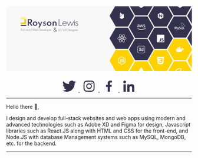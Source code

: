 
# [![Royson Lewis header](/Assets/Roysoon%20Cover@2x.png)](https://roysonlewis.com)



<p align='center'>
<a href="https://twitter.com/lewisroysonj"><svg xmlns="http://www.w3.org/2000/svg" width="50" height="30" viewBox="0 0 70.229 57.039">
  <path id="Icon_awesome-twitter" data-name="Icon awesome-twitter" d="M63.01,17.6c.045.624.045,1.248.045,1.872,0,19.028-14.482,40.952-40.952,40.952A40.674,40.674,0,0,1,0,53.958a29.775,29.775,0,0,0,3.476.178,28.826,28.826,0,0,0,17.869-6.149A14.419,14.419,0,0,1,7.887,38a18.151,18.151,0,0,0,2.718.223,15.223,15.223,0,0,0,3.788-.49A14.4,14.4,0,0,1,2.852,23.612v-.178A14.5,14.5,0,0,0,9.358,25.26,14.415,14.415,0,0,1,4.9,6.01,40.912,40.912,0,0,0,34.579,21.072a16.248,16.248,0,0,1-.356-3.3,14.407,14.407,0,0,1,24.91-9.848A28.338,28.338,0,0,0,68.268,4.45a14.354,14.354,0,0,1-6.328,7.932,28.854,28.854,0,0,0,8.288-2.228A30.94,30.94,0,0,1,63.01,17.6Z" transform="translate(0 -3.381)" fill="#34314d"/>
</svg>
</a>
<a href="https://instagram.com/lewisroyson"><svg xmlns="http://www.w3.org/2000/svg" width="50" height="30" viewBox="0 0 58.115 58.102">
  <path id="Icon_awesome-instagram" data-name="Icon awesome-instagram" d="M29.059,16.392a14.9,14.9,0,1,0,14.9,14.9A14.873,14.873,0,0,0,29.059,16.392Zm0,24.581a9.685,9.685,0,1,1,9.685-9.685,9.7,9.7,0,0,1-9.685,9.685Zm18.98-25.191a3.475,3.475,0,1,1-3.475-3.475A3.466,3.466,0,0,1,48.039,15.783Zm9.866,3.526c-.22-4.654-1.284-8.777-4.693-12.174s-7.52-4.46-12.174-4.693c-4.8-.272-19.175-.272-23.972,0-4.641.22-8.764,1.284-12.174,4.68S.432,14.642.2,19.3c-.272,4.8-.272,19.175,0,23.972.22,4.654,1.284,8.777,4.693,12.174s7.52,4.46,12.174,4.693c4.8.272,19.175.272,23.972,0,4.654-.22,8.777-1.284,12.174-4.693s4.46-7.52,4.693-12.174c.272-4.8.272-19.162,0-23.959Zm-6.2,29.106a9.8,9.8,0,0,1-5.523,5.523C42.36,55.455,33.285,55.1,29.059,55.1s-13.315.337-17.126-1.167a9.8,9.8,0,0,1-5.523-5.523c-1.517-3.825-1.167-12.9-1.167-17.126S4.905,17.974,6.409,14.162a9.8,9.8,0,0,1,5.523-5.523c3.825-1.517,12.9-1.167,17.126-1.167s13.315-.337,17.126,1.167a9.8,9.8,0,0,1,5.523,5.523c1.517,3.825,1.167,12.9,1.167,17.126S53.225,44.6,51.708,48.415Z" transform="translate(0.005 -2.238)" fill="#34314d"/>
</svg>
</a>
<a href="https://www.facebook.com/royson.lewis"><svg xmlns="http://www.w3.org/2000/svg" width="50" height="30" viewBox="0 0 28.989 54.127">
  <path id="Icon_awesome-facebook-f" data-name="Icon awesome-facebook-f" d="M28.7,30.446l1.5-9.8H20.8V14.294C20.8,11.614,22.116,9,26.326,9H30.6V.662A52.109,52.109,0,0,0,23.014,0c-7.741,0-12.8,4.692-12.8,13.185v7.466h-8.6v9.8h8.6v23.68H20.8V30.446Z" transform="translate(-1.609)" fill="#34314d"/>
</svg>
</a>
<a href="https://www.linkedin.com/lewisroysonj" >
<svg xmlns="http://www.w3.org/2000/svg" width="50" height="30" viewBox="0 0 57.27 57.269">
  <path id="Icon_awesome-linkedin-in" data-name="Icon awesome-linkedin-in" d="M12.819,57.27H.946V19.034H12.819ZM6.876,13.818a6.909,6.909,0,1,1,6.876-6.941A6.934,6.934,0,0,1,6.876,13.818ZM57.257,57.27H45.41V38.657c0-4.436-.089-10.125-6.173-10.125-6.173,0-7.119,4.819-7.119,9.8V57.27H20.257V19.034H31.644V24.25h.166a12.476,12.476,0,0,1,11.234-6.174c12.017,0,14.226,7.913,14.226,18.191v21Z" transform="translate(0 -0.001)" fill="#34314d"/>
</svg>
</a>
</p>

---


Hello there 👋,

I design and develop full-stack websites and web apps using modern and advanced technologies such as Adobe XD and Figma for design, Javascript libraries such as React.JS along with HTML and CSS for the front-end, and Node.JS with database Management systems such as MySQL, MongoDB, etc. for the backend.

  ---

